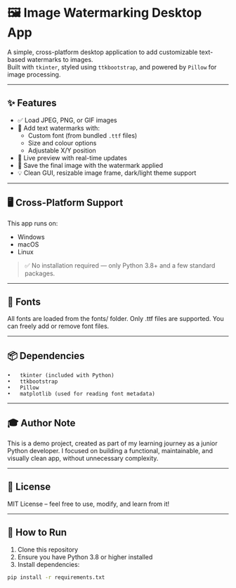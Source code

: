# 🖼️ Image Watermarking Desktop App

A simple, cross-platform desktop application to add customizable text-based watermarks to images.  
Built with `tkinter`, styled using `ttkbootstrap`, and powered by `Pillow` for image processing.

---

## ✨ Features

- ✅ Load JPEG, PNG, or GIF images
- 🎨 Add text watermarks with:
  - Custom font (from bundled `.ttf` files)
  - Size and colour options
  - Adjustable X/Y position
- 🔎 Live preview with real-time updates
- 💾 Save the final image with the watermark applied
- 💡 Clean GUI, resizable image frame, dark/light theme support

---

## 🖥️ Cross-Platform Support

This app runs on:

- Windows
- macOS
- Linux

> ✅ No installation required — only Python 3.8+ and a few standard packages.

---
## 📂 Fonts

All fonts are loaded from the fonts/ folder.
Only .ttf files are supported. You can freely add or remove font files.

---
## 📦 Dependencies
	•	tkinter (included with Python)
	•	ttkbootstrap
	•	Pillow
	•	matplotlib (used for reading font metadata)
 
---
## 🎓 Author Note

This is a demo project, created as part of my learning journey as a junior Python developer.
I focused on building a functional, maintainable, and visually clean app, without unnecessary complexity.

---
## 📝 License

MIT License – feel free to use, modify, and learn from it!

---
## 🚀 How to Run

1. Clone this repository
2. Ensure you have Python 3.8 or higher installed
3. Install dependencies:

```bash
pip install -r requirements.txt
```
